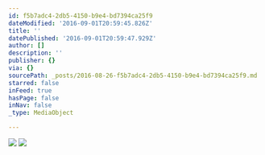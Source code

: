 ```yaml
---
id: f5b7adc4-2db5-4150-b9e4-bd7394ca25f9
dateModified: '2016-09-01T20:59:45.826Z'
title: ''
datePublished: '2016-09-01T20:59:47.929Z'
author: []
description: ''
publisher: {}
via: {}
sourcePath: _posts/2016-08-26-f5b7adc4-2db5-4150-b9e4-bd7394ca25f9.md
starred: false
inFeed: true
hasPage: false
inNav: false
_type: MediaObject

---
```

![](https://the-grid-user-content.s3-us-west-2.amazonaws.com/4404440d-67b7-4981-bde5-605563ddad67.jpg)
![](https://the-grid-user-content.s3-us-west-2.amazonaws.com/7c44dfaf-a31c-44ff-b906-c57ae4c2bb72.jpg)